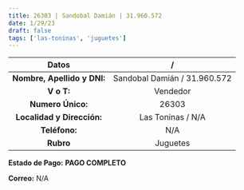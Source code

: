 ```yaml
---
title: 26303 | Sandobal Damián | 31.960.572
date: 1/29/23
draft: false
tags: ['las-toninas', 'juguetes']
---
```


|          **Datos**          |               /              |
|:---------------------------:|:----------------------------:|
| **Nombre, Apellido y DNI:** | Sandobal Damián / 31.960.572 |
|          **V o T:**         |           Vendedor           |
|      **Numero Único:**      |             26303            |
|  **Localidad y Dirección:** |       Las Toninas / N/A      |
|        **Teléfono:**        |              N/A             |
|          **Rubro**          |           Juguetes           |

**Estado de Pago:** **PAGO COMPLETO**

**Correo:** N/A
